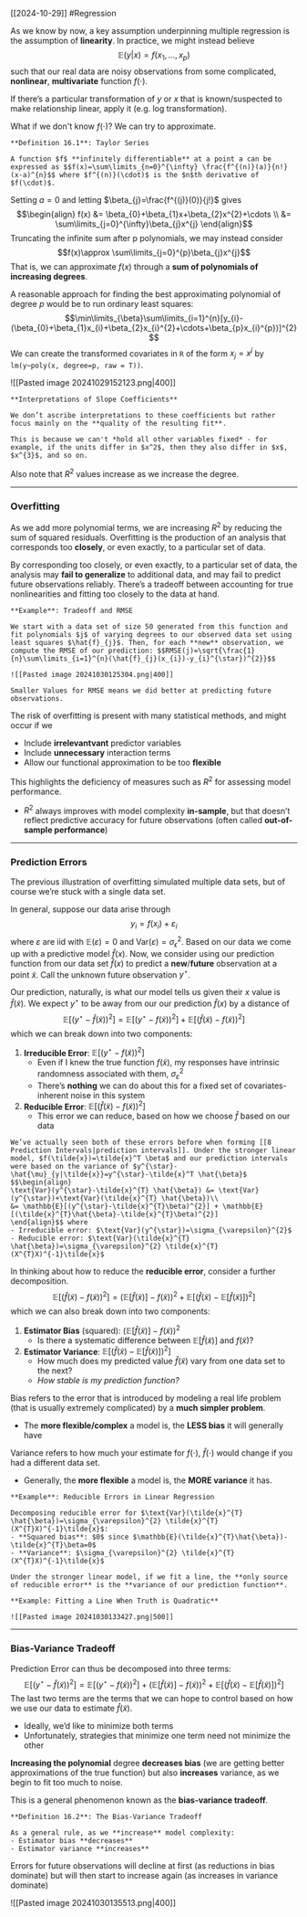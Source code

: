 [[2024-10-29]] #Regression 

As we know by now, a key assumption underpinning multiple regression is the assumption of **linearity**. In practice, we might instead believe $$\mathbb{E}(y|x)=f(x_1,\dots,x_{p})$$ such that our real data are noisy observations from some complicated, **nonlinear**, **multivariate** function $f(\cdot)$. 

If there’s a particular transformation of $y$ or $x$ that is known/suspected to make relationship linear, apply it (e.g. log transformation).

What if we don't know $f(\cdot)$? We can try to approximate.

```ad-important
**Definition 16.1**: Taylor Series

A function $f$ **infinitely differentiable** at a point a can be expressed as $$f(x)=\sum\limits_{n=0}^{\infty} \frac{f^{(n)}(a)}{n!}(x-a)^{n}$$ where $f^{(n)}(\cdot)$ is the $n$th derivative of $f(\cdot)$.
```

Setting $a=0$ and letting $\beta_{j}=\frac{f^{(j)}(0)}{j!}$ gives $$\begin{align}
f(x) &= \beta_{0}+\beta_{1}x+\beta_{2}x^{2}+\cdots \\
&= \sum\limits_{j=0}^{\infty}\beta_{j}x^{j}
\end{align}$$
Truncating the infinite sum after p polynomials, we may instead consider $$f(x)\approx \sum\limits_{j=0}^{p}\beta_{j}x^{j}$$ That is, we can approximate $f(x)$ through a **sum of polynomials of increasing degrees**.

A reasonable approach for finding the best approximating polynomial of degree $p$ would be to run ordinary least squares: $$\min\limits_{\beta}\sum\limits_{i=1}^{n}[y_{i}-(\beta_{0}+\beta_{1}x_{i}+\beta_{2}x_{i}^{2}+\cdots+\beta_{p}x_{i}^{p})]^{2}$$ 
We can create the transformed covariates in `R` of the form $x_{j}=x^{j}$ by `lm(y~poly(x, degree=p, raw = T))`.

![[Pasted image 20241029152123.png|400]]

```ad-note
**Interpretations of Slope Coefficients**

We don’t ascribe interpretations to these coefficients but rather focus mainly on the **quality of the resulting fit**.

This is because we can't *hold all other variables fixed* - for example, if the units differ in $x^2$, then they also differ in $x$, $x^{3}$, and so on.
```

Also note that $R^2$ values increase as we increase the degree.

---
### Overfitting
As we add more polynomial terms, we are increasing $R^{2}$ by reducing the sum of squared residuals. Overfitting is the production of an analysis that corresponds too **closely**, or even exactly, to a particular set of data.

By corresponding too closely, or even exactly, to a particular set of data, the analysis may **fail to generalize** to additional data, and may fail to predict future observations reliably. There’s a tradeoff between accounting for true nonlinearities and fitting too closely to the data at hand.


```ad-example
**Example**: Tradeoff and RMSE

We start with a data set of size 50 generated from this function and fit polynomials $j$ of varying degrees to our observed data set using least squares $\hat{f}_{j}$. Then, for each **new** observation, we compute the RMSE of our prediction: $$RMSE(j)=\sqrt{\frac{1}{n}\sum\limits_{i=1}^{n}(\hat{f}_{j}(x_{i})-y_{i}^{\star})^{2}}$$

![[Pasted image 20241030125304.png|400]]

Smaller Values for RMSE means we did better at predicting future observations.
```

The risk of overfitting is present with many statistical methods, and might occur if we
- Include **irrelevantvant** predictor variables
- Include **unnecessary** interaction terms
- Allow our functional approximation to be too **flexible**

This highlights the deficiency of measures such as $R^{2}$ for assessing model performance.
- $R^{2}$ always improves with model complexity **in-sample**, but that doesn’t reflect predictive accuracy for future observations (often called **out-of-sample performance**)

---
### Prediction Errors
The previous illustration of overfitting simulated multiple data sets, but of course we’re stuck with a single data set.

In general, suppose our data arise through $$y_{i}=f(x_{i})+\varepsilon_{i}$$ where $\varepsilon$ are iid with $\mathbb{E}(\varepsilon)=0$ and $\text{Var}(\varepsilon)=\sigma_{\epsilon}^{2}$. Based on our data we come up with a predictive model $\hat{f}(x)$. Now, we consider using our prediction function from our data set $\hat{f}(x)$ to predict a **new**/**future** observation at a point $\tilde{x}$. Call the unknown future observation $y^{\star}$.

Our prediction, naturally, is what our model tells us given their $x$ value is $\hat{f}(\tilde{x})$. We expect $y^\star$ to be away from our our prediction $\hat{f}(x)$ by a distance of $$\mathbb{E}[(y^{\star}-\hat{f}(\tilde{x}))^{2}]=\mathbb{E}[(y^{\star}-{f}(\tilde{x}))^{2}]+\mathbb{E}[(\hat{f}(\tilde{x})-{f}(\tilde{x}))^{2}]$$ which we can break down into two components:
1. **Irreducible Error**: $\mathbb{E}[(y^{\star}-{f}(\tilde{x}))^{2}]$
	- Even if I knew the true function $f(\tilde{x})$, my responses have intrinsic randomness associated with them, $\sigma_{\varepsilon}^{2}$
	- There’s **nothing** we can do about this for a fixed set of covariates- inherent noise in this system
2. **Reducible Error**: $\mathbb{E}[(\hat{f}(\tilde{x})-{f}(\tilde{x}))^{2}]$
	- This error we can reduce, based on how we choose $\hat{f}$ based on our data

```ad-note
We’ve actually seen both of these errors before when forming [[8 Prediction Intervals|prediction intervals]]. Under the stronger linear model, $f(\tilde{x})=\tilde{x}^T \beta$ and our prediction intervals were based on the variance of $y^{\star}-\hat{\mu}_{y|\tilde{x}}=y^{\star}-\tilde{x}^T \hat{\beta}$ $$\begin{align}
\text{Var}(y^{\star}-\tilde{x}^{T} \hat{\beta}) &= \text{Var}(y^{\star})+\text{Var}(\tilde{x}^{T} \hat{\beta})\\
&= \mathbb{E}[(y^{\star}-\tilde{x}^{T}\beta)^{2}] + \mathbb{E}[(\tilde{x}^{T}\hat{\beta}-\tilde{x}^{T}\beta)^{2}]
\end{align}$$ where
- Irreducible error: $\text{Var}(y^{\star})=\sigma_{\varepsilon}^{2}$
- Reducible error: $\text{Var}(\tilde{x}^{T} \hat{\beta})=\sigma_{\varepsilon}^{2} \tilde{x}^{T}(X^{T}X)^{-1}\tilde{x}$
```

In thinking about how to reduce the **reducible error**, consider a further decomposition. $$\mathbb{E}[(\hat{f}(\tilde{x})-{f}(\tilde{x}))^{2}]=(\mathbb{E}[\hat{f}(\tilde{x})]-f(\tilde{x}))^{2}+\mathbb{E}[(\hat{f}(\tilde{x})-\mathbb{E}[\hat{f}(\tilde{x})])^{2}]$$ which we can also break down into two components:
1. **Estimator Bias** (squared): $(\mathbb{E}[\hat{f}(\tilde{x})]-f(\tilde{x}))^{2}$
	- Is there a systematic difference between $\mathbb{E}[\hat{f}(\tilde{x})]$ and $f(\tilde{x})$?
2. **Estimator Variance**: $\mathbb{E}[(\hat{f}(\tilde{x})-\mathbb{E}[\hat{f}(\tilde{x})])^{2}]$
	- How much does my predicted value $\hat{f}(\tilde{x})$ vary from one data set to the next?
	- *How stable is my prediction function?*

Bias refers to the error that is introduced by modeling a real life problem (that is usually extremely complicated) by a **much simpler problem**.
- The **more flexible/complex** a model is, the **LESS bias** it will generally have

Variance refers to how much your estimate for $f(\cdot)$, $\hat{f}(\cdot)$ would change if you had a different data set.
- Generally, the **more flexible** a model is, the **MORE variance** it has.

```ad-example
**Example**: Reducible Errors in Linear Regression

Decomposing reducible error for $\text{Var}(\tilde{x}^{T} \hat{\beta})=\sigma_{\varepsilon}^{2} \tilde{x}^{T}(X^{T}X)^{-1}\tilde{x}$:
- **Squared bias**: $0$ since $\mathbb{E}(\tilde{x}^{T}\hat{\beta})-\tilde{x}^{T}\beta=0$
- **Variance**: $\sigma_{\varepsilon}^{2} \tilde{x}^{T}(X^{T}X)^{-1}\tilde{x}$

Under the stronger linear model, if we fit a line, the **only source of reducible error** is the **variance of our prediction function**.
```

```ad-example
**Example: Fitting a Line When Truth is Quadratic**

![[Pasted image 20241030133427.png|500]]
```

---
### Bias-Variance Tradeoff
Prediction Error can thus be decomposed into three terms: $$\mathbb{E}[(y^{\star}-\hat{f}(\tilde{x}))^{2}]=\mathbb{E}[(y^{\star}-{f}(\tilde{x}))^{2}]+(\mathbb{E}[\hat{f}(\tilde{x})]-f(\tilde{x}))^{2}+\mathbb{E}[(\hat{f}(\tilde{x})-\mathbb{E}[\hat{f}(\tilde{x})])^{2}]$$ The last two terms are the terms that we can hope to control based on how we use our data to estimate $\hat{f}(\tilde{x})$.
- Ideally, we’d like to minimize both terms
- Unfortunately, strategies that minimize one term need not minimize the other

**Increasing the polynomial** degree **decreases bias** (we are getting better approximations of the true function) but also **increases** variance, as we begin to fit too much to noise.

This is a general phenomenon known as the **bias-variance tradeoff**.

```ad-important
**Definition 16.2**: The Bias-Variance Tradeoff

As a general rule, as we **increase** model complexity:
- Estimator bias **decreases**
- Estimator variance **increases**
```

Errors for future observations will decline at first (as reductions in bias dominate) but will then start to increase again (as increases in variance dominate)

![[Pasted image 20241030135513.png|400]]

